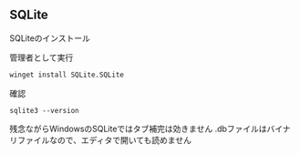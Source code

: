 ## SQLite

SQLiteのインストール

管理者として実行
```bash
winget install SQLite.SQLite
```

確認
```
sqlite3 --version
```

残念ながらWindowsのSQLiteではタブ補完は効きません
.dbファイルはバイナリファイルなので、エディタで開いても読めません